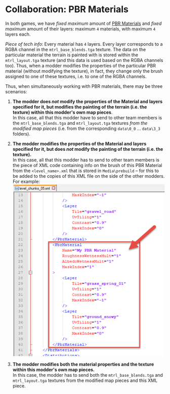 # Collaboration: PBR Materials

In both games, we have *fixed maximum* amount of [PBR Materials][materials] and *fixed maximum* amount of their layers: maximum `4` materials, with maximum `4` layers each.

*Piece of tech info*: Every material has `4` layers. Every layer corresponds to a RGBA channel in the `mtrl_base_blends.tga` texture. The data on the particular material the terrain is painted with is stored within the `mtrl_layout.tga` texture (and this data is used based on the RGBA channels too). Thus, when a modder modifies the properties of the particular PBR material (without modifying the texture), in fact, they change only the brush assigned to one of these textures, i.e. to one of the RGBA channels.

Thus, when simultaneously working with PBR materials, there may be three scenarios:

1.  **The modder does *not* modify the properties of the Material and layers specified for it, but modifies the painting of the terrain (i.e. the texture) within this modder's own map pieces**.  
    In this case, all that this modder have to send to other team members is the `mtrl_base_blends.tga` and `mtrl_layout.tga` textures *from the modified map pieces* (i.e. from the corresponding `data\0_0` ... `data\3_3` folders).

2.  **The modder modifies the properties of the Material and layers specified for it, but does *not* modify the painting of the terrain (i.e. the texture).**  
    In this case, all that this modder has to send to other team members is the piece of XML code containing info on the brush of this PBR Material from the `<level_name>.xml` that is stored in `Media\prebuild` – for this to be added to the copies of this XML file on the side of the other modders.  
    For example:  
    ![](./media/image383.png)

3.  **The modder modifies both the material properties and the texture within this modder's own map pieces.**  
    In this case, the modder has to send both the `mtrl_base_blends.tga` and `mtrl_layout.tga` textures from the modified map pieces and this XML piece.


[materials]: ./../../../creating_a_map/pbr_materials/assigning_pbr_materials_to_terrain.md
